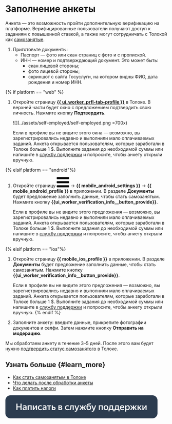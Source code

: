 # Заполнение анкеты

Анкета&nbsp;— это возможность пройти дополнительную верификацию на платформе. Верифицированные пользователи получают доступ к заданиям с повышенной ставкой, а также могут сотрудничать с Толокой как [самозанятые](about.md).

1. Приготовьте документы:
    - Паспорт&nbsp;— фото или скан страниц с фото и с пропиской.
    - ИНН&nbsp;— номер и подтверждающий документ. Это может быть:
      - скан лицевой стороны;
      - фото лицевой стороны;
      - скриншот с сайта Госуслуги, на котором видны ФИО, дата рождения и номер ИНН.

{% if platform == "web" %}
1. Откройте страницу [**{{ ui_worker_prfl-tab-profile }}**](https://toloka.yandex.ru/profile) в Толоке. В верхней части будет окно с предложением подтвердить свою личность. Нажмите кнопку **Подтвердить**.

   ![](../assets/self-employed/self-employed.png =700x)

   Если в профиле вы не видите этого окна — возможно, вы зарегистрировались недавно и выполнили мало оплачиваемых заданий. Анкета открывается пользователям, которые заработали в Толоке больше 1&nbsp;$. Выполните задания до необходимой суммы или напишите в [службу поддержки](https://join.toloka.ai/ru/docs/web/troubleshooting/support/?form-source=troubleshooting) и попросите, чтобы анкету открыли вручную.

{% elsif platform == "android"%}
1. Откройте страницу ![](../assets/menu.svg) → **{{ mobile_android_settings }}** → **{{ mobile_android_profile }}** в приложении. В разделе **Документы** будет предложение заполнить данные, чтобы стать самозанятым. Нажмите кнопку **{{ui_worker_verification_info__button_provide}}**.

   Если в профиле вы не видите этого предложения — возможно, вы зарегистрировались недавно и выполнили мало оплачиваемых заданий. Анкета открывается пользователям, которые заработали в Толоке больше 1 $. Выполните задания до необходимой суммы или напишите в [службу поддержки](https://join.toloka.ai/ru/docs/web/troubleshooting/support/?form-source=troubleshooting) и попросите, чтобы анкету открыли вручную.

{% elsif platform == "ios"%}
1. Откройте страницу **{{ mobile_ios_profile }}** в приложении. В разделе **Документы** будет предложение заполнить данные, чтобы стать самозанятым. Нажмите кнопку **{{ui_worker_verification_info__button_provide}}**.

   Если в профиле вы не видите этого предложения — возможно, вы зарегистрировались недавно и выполнили мало оплачиваемых заданий. Анкета открывается пользователям, которые заработали в Толоке больше 1 $. Выполните задания до необходимой суммы или напишите в [службу поддержки](https://join.toloka.ai/ru/docs/web/troubleshooting/support/?form-source=troubleshooting) и попросите, чтобы анкету открыли вручную.
{% endif %}

1. Заполните анкету: введите данные, прикрепите фотографии документов и селфи. Затем нажмите кнопку **Отправить на модерацию**.

Мы обработаем анкету в течение 3–5 дней. После этого вам будет нужно [подтвердить статус самозанятого](accept-status.md) в Толоке.

## Узнать больше {#learn_more}

- [Как стать самозанятым в Толоке](about.md)
- [Что делать после обработки анкеты](accept-status.md)
- [Как платить налоги](pay-taxes.md)

[![](../assets/buttons/contact-support.svg)](../troubleshooting/troubleshooting.md#self-employed)


